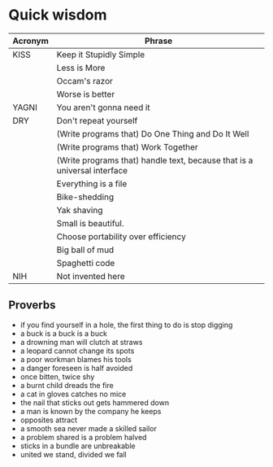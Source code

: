 # Quick wisdom

| Acronym | Phrase                  |
|---------|-------------------------|
| KISS    | Keep it Stupidly Simple |
|         | Less is More            |
|         | Occam's razor           |
|         | Worse is better         |
| YAGNI   | You aren't gonna need it |
| DRY     | Don't repeat yourself   |
|         | (Write programs that) Do One Thing and Do It Well |
|         | (Write programs that) Work Together |
|         | (Write programs that) handle text, because that is a universal interface |
|         | Everything is a file    |
|         | Bike-shedding           |
|         | Yak shaving             |
|         | Small is beautiful.
|         | Choose portability over efficiency |
|         | Big ball of mud          |
|         | Spaghetti code           |
| NIH     | Not invented here        |

## Proverbs

- if you find yourself in a hole, the first thing to do is stop digging
- a buck is a buck is a buck
- a drowning man will clutch at straws
- a leopard cannot change its spots
- a poor workman blames his tools
- a danger foreseen is half avoided
- once bitten, twice shy
- a burnt child dreads the fire
- a cat in gloves catches no mice
- the nail that sticks out gets hammered down
- a man is known by the company he keeps
- opposites attract
- a smooth sea never made a skilled sailor
- a problem shared is a problem halved
- sticks in a bundle are unbreakable
- united we stand, divided we fall



